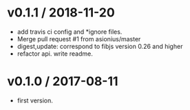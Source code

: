 
v0.1.1 / 2018-11-20
==================

  * add travis ci config and *ignore files.
  * Merge pull request #1 from asionius/master
  * digest,update: correspond to fibjs version 0.26 and higher
  * refactor api. write readme.

v0.1.0 / 2017-08-11
===================

  * first version.
